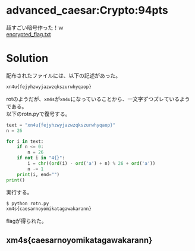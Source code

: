 # advanced_caesar:Crypto:94pts
超すごい暗号作った！ｗ  
[encrypted_flag.txt](encrypted_flag.txt)  

# Solution
配布されたファイルには、以下の記述があった。  
```text:encrypted_flag.txt
xn4u{fejyhzwyjazwzqkszurwhyqaop}
```
rotのようだが、`xm4s`が`xn4u`になっていることから、一文字ずつズレているようである。  
以下のrotn.pyで復号する。  
```python:rotn.py
text = "xn4u{fejyhzwyjazwzqkszurwhyqaop}"
n = 26

for i in text:
    if n <= 0:
        n = 26
    if not i in "4{}":
        i = chr((ord(i) - ord('a') + n) % 26 + ord('a'))
        n -= 1
    print(i, end="")
print()
```
実行する。  
```bash
$ python rotn.py
xm4s{caesarnoyomikatagawakarann}
```
flagが得られた。  

## xm4s{caesarnoyomikatagawakarann}